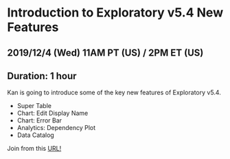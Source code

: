 # Introduction to Exploratory v5.4 New Features
## 2019/12/4 (Wed) 11AM PT (US) / 2PM ET (US)
## Duration: 1 hour

Kan is going to introduce some of the key new features of Exploratory v5.4.

* Super Table
* Chart: Edit Display Name
* Chart: Error Bar
* Analytics: Dependency Plot
* Data Catalog

Join from this [URL!](https://zoom.us/j/331585134)
